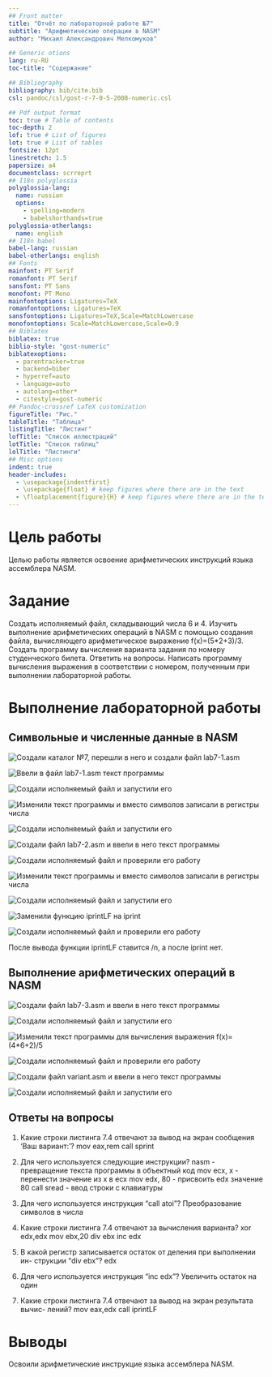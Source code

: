 ```yaml
---
## Front matter
title: "Отчёт по лабораторной работе №7"
subtitle: "Арифметические операции в NASM"
author: "Михаил Александрович Мелкомуков"

## Generic otions
lang: ru-RU
toc-title: "Содержание"

## Bibliography
bibliography: bib/cite.bib
csl: pandoc/csl/gost-r-7-0-5-2008-numeric.csl

## Pdf output format
toc: true # Table of contents
toc-depth: 2
lof: true # List of figures
lot: true # List of tables
fontsize: 12pt
linestretch: 1.5
papersize: a4
documentclass: scrreprt
## I18n polyglossia
polyglossia-lang:
  name: russian
  options:
	- spelling=modern
	- babelshorthands=true
polyglossia-otherlangs:
  name: english
## I18n babel
babel-lang: russian
babel-otherlangs: english
## Fonts
mainfont: PT Serif
romanfont: PT Serif
sansfont: PT Sans
monofont: PT Mono
mainfontoptions: Ligatures=TeX
romanfontoptions: Ligatures=TeX
sansfontoptions: Ligatures=TeX,Scale=MatchLowercase
monofontoptions: Scale=MatchLowercase,Scale=0.9
## Biblatex
biblatex: true
biblio-style: "gost-numeric"
biblatexoptions:
  - parentracker=true
  - backend=biber
  - hyperref=auto
  - language=auto
  - autolang=other*
  - citestyle=gost-numeric
## Pandoc-crossref LaTeX customization
figureTitle: "Рис."
tableTitle: "Таблица"
listingTitle: "Листинг"
lofTitle: "Список иллюстраций"
lotTitle: "Список таблиц"
lolTitle: "Листинги"
## Misc options
indent: true
header-includes:
  - \usepackage{indentfirst}
  - \usepackage{float} # keep figures where there are in the text
  - \floatplacement{figure}{H} # keep figures where there are in the text
---
```


# Цель работы

Целью работы является освоение арифметических инструкций языка ассемблера NASM.

# Задание

Создать исполняемый файл, складывающий числа 6 и 4. Изучить выполнение арифметических операций в NASM с помощью создания файла, вычисляющего арифметическое выражение f(x)=(5*2+3)/3. Создать программу вычисления варианта задания по номеру студенческого билета. Ответить на вопросы. Написать программу вычисления выражения в соответствии с номером, полученным при выполнении лабораторной работы.

# Выполнение лабораторной работы

## Символьные и численные данные в NASM

![Cоздали каталог №7, перешли в него и создали файл lab7-1.asm](image/1.png)

![Ввели в файл lab7-1.asm текст программы](image/2.png)

![Создали исполняемый файл и запустили его](image/3.png)

![Изменили текст программы и вместо символов записали в регистры числа](image/4.png)

![Создали исполняемый файл и запустили его](image/5.png)

![Создали файл lab7-2.asm и ввели в него текст программы](image/6.png)

![Создали исполняемый файл и проверили его работу](image/7.png)

![Изменили текст программы и вместо символов записали в регистры числа](image/8.png)

![Создали исполняемый файл и запустили его](image/9.png)

![Заменили функцию iprintLF на iprint](image/10.png)

![Создали исполняемый файл и проверили его работу](image/11.png)

После вывода функции iprintLF ставится /n, а после iprint нет.

## Выполнение арифметических операций в NASM

![Создали файл lab7-3.asm и ввели в него текст программы](image/12.png)

![Создали исполняемый файл и запустили его](image/13.png)

![Изменили текст программы для вычисления выражения f(x)=(4*6+2)/5](image/14.png)

![Создали исполняемый файл и проверили его работу](image/15.png)

![Создали файл variant.asm и ввели в него текст программы](image/16.png)

![Создали исполняемый файл и запустили его](image/17.png)

## Ответы на вопросы

1. Какие строки листинга 7.4 отвечают за вывод на экран сообщения ‘Ваш
вариант:’?
mov eax,rem
call sprint

2. Для чего используется следующие инструкции?
nasm - превращение текста программы в объектный код
mov ecx, x - перенести значение из x в ecx
mov edx, 80 - присвоить edx значение 80
call sread - ввод строки с клавиатуры


3. Для чего используется инструкция “call atoi”?
Преобразование символов в числа

4. Какие строки листинга 7.4 отвечают за вычисления варианта?
xor edx,edx
mov ebx,20
div ebx
inc edx

5. В какой регистр записывается остаток от деления при выполнении ин-
струкции “div ebx”?
edx

6. Для чего используется инструкция “inc edx”?
Увеличить остаток на один

7. Какие строки листинга 7.4 отвечают за вывод на экран результата вычис-
лений?
mov eax,edx
call iprintLF


# Выводы

Освоили арифметические инструкцие языка ассемблера NASM.

